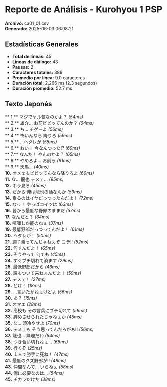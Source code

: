 # Reporte de Análisis - Kurohyou 1 PSP

**Archivo:** ca01_01.csv  
**Generado:** 2025-06-03 06:08:21  

## Estadísticas Generales

- **Total de líneas:** 45
- **Líneas de diálogo:** 43
- **Pausas:** 2
- **Caracteres totales:** 389
- **Promedio por línea:** 9.0 caracteres
- **Duración total:** 2,266 ms (2.3 segundos)
- **Duración promedio:** 52.7 ms

## Texto Japonés

** 1.** マジでヤル気なのかよ？ _(54ms)_  
** 2.** 雄介… お前ビビッてんのか？ _(64ms)_  
** 3.** ち… チゲーよ _(56ms)_  
** 4.** 怖いんなら 降りろ _(59ms)_  
** 5.** …ヘタレが _(55ms)_  
** 6.** おい！ 今なんつった!? _(69ms)_  
** 7.** なんだ！ やんのかよ？ _(65ms)_  
** 8.** やめろよ… お前ら _(81ms)_  
** 9.** 天馬… _(40ms)_  
**10.** オメェもビビッてんなら降りろよ _(60ms)_  
**11.** な… 龍也 テメェ… _(95ms)_  
**12.** ホラ見ろ _(45ms)_  
**13.** だから 俺は龍也の話なんか _(59ms)_  
**14.** 乗るのはイヤだっつったんだよ！ _(72ms)_  
**15.** なっ！ やっぱコイツは _(63ms)_  
**16.** 昔から最低な野郎のままだ _(57ms)_  
**17.** なんだと？ _(34ms)_  
**18.** 喧嘩しか能のねぇ _(37ms)_  
**19.** 最低野郎だっつってんだよ！ _(61ms)_  
**20.** ヘタレが！ _(50ms)_  
**21.** 調子乗ってんじゃねぇぞ コラ!! _(52ms)_  
**22.** 何すんだよ！ _(65ms)_  
**23.** そうやって 何でも _(45ms)_  
**24.** すぐブチ切れて済ます _(29ms)_  
**25.** 最低野郎だから _(46ms)_  
**26.** 誰もついて来ねぇんだよ！ _(59ms)_  
**27.** テメェ！ _(27ms)_  
**28.** どけ！ _(18ms)_  
**29.** …言いたかねぇけどよ _(56ms)_  
**30.** あ？ _(15ms)_  
**31.** オマエ _(28ms)_  
**32.** 高校も その言葉にブチ切れて _(59ms)_  
**33.** 辞めさせられたじゃねぇか _(45ms)_  
**35.** な… 頭冷やせよ _(70ms)_  
**36.** テメェも そう思ってんだろがぁ!! _(56ms)_  
**37.** 龍也… 無理だわ _(84ms)_  
**38.** つき合い切れねぇ… _(66ms)_  
**39.** 行くぞ _(25ms)_  
**40.** １人で勝手に死ね！ _(47ms)_  
**41.** 最低のクズ野郎が!! _(48ms)_  
**43.** 仲間なんて… いらねぇ _(58ms)_  
**44.** 俺に必要なのは… _(54ms)_  
**45.** チカラだけだ _(38ms)_  
